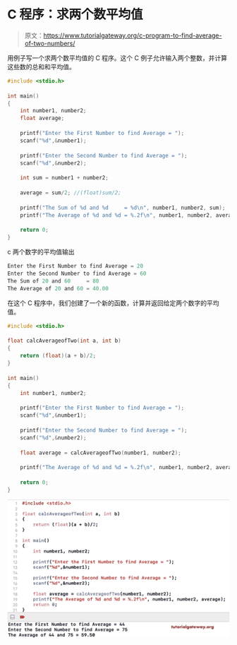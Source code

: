 # C 程序：求两个数平均值

> 原文：<https://www.tutorialgateway.org/c-program-to-find-average-of-two-numbers/>

用例子写一个求两个数平均值的 C 程序。这个 C 例子允许输入两个整数，并计算这些数的总和和平均值。

```c
#include <stdio.h>

int main()
{
    int number1, number2;
    float average;

    printf("Enter the First Number to find Average = ");
    scanf("%d",&number1);

    printf("Enter the Second Number to find Average = ");
    scanf("%d",&number2);

    int sum = number1 + number2;

    average = sum/2; //(float)sum/2;

    printf("The Sum of %d and %d     = %d\n", number1, number2, sum);
    printf("The Average of %d and %d = %.2f\n", number1, number2, average);

    return 0;
}
```

c 两个数字的平均值输出

```c
Enter the First Number to find Average = 20
Enter the Second Number to find Average = 60
The Sum of 20 and 60     = 80
The Average of 20 and 60 = 40.00
```

在这个 C 程序中，我们创建了一个新的函数，计算并返回给定两个数字的平均值。

```c
#include <stdio.h>

float calcAverageofTwo(int a, int b)
{
    return (float)(a + b)/2;
}

int main()
{
    int number1, number2;

    printf("Enter the First Number to find Average = ");
    scanf("%d",&number1);

    printf("Enter the Second Number to find Average = ");
    scanf("%d",&number2);

    float average = calcAverageofTwo(number1, number2);

    printf("The Average of %d and %d = %.2f\n", number1, number2, average);

    return 0;
}
```

![C Program to Find Average of Two Numbers 2](img/8f2bb45f341ea57857a394504f5eaacb.png)